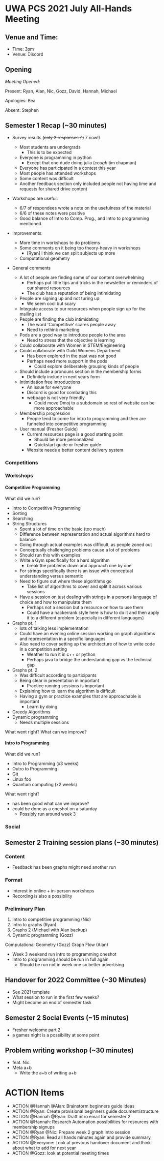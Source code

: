 # UWA PCS 2021 July All-Hands Meeting

## Venue and Time:

- Time: 3pm
- Venue: Discord

## Opening
*Meeting Opened:*

Present: Ryan, Alan, Nic, Gozz, David, Hannah, Michael 

Apologies: Bea

Absent: Stephen

## Semester 1 Recap (~30 minutes)
* Survey results (~~only 2 responses :')~~ 7 now!)
    * Most students are undergrads
        * This is to be expected
    * Everyone is programming in python
        * Except that one dude doing julia (*cough* tim chapman)
    * Everyone has participated in a contest this year
    * Most people has attended workshops
    * Some content was difficult
    * Another feedback section only included people not having time and requests for shared drive content
* Workshops are useful:
  * 6/7 of respondees wrote a note on the usefulness of the material
  * 6/6 of these notes were positive
  * Good balance of Intro to Comp. Prog., and Intro to programming mentioned.
* Improvements:
  * More time in workshops to do problems
  * Some comments on it being too theory-heavy in workshops
    * [Ryan] I think we can split subjects up more
  * Computational geometry

* General comments
  * A lot of people are finding some of our content overwhelming 
      * Perhaps put little tips and tricks in the newsletter or reminders of our shared resources
      * The club has a reputation of being intimidating
  * People are signing up and not turing up
      * We seem cool but scary
  * Integrate access to our resources when people sign up for the mailing list
  * People are finding the club intimidating 
      * The word 'Competitive' scares people away 
      * Need to rethink marketing
  * Pods are a good way to introduce people to the area
      * Need to stress that the objective is learning
  * Could collaborate with Women in STEM/Engineering
  * Could collaborate with Guild Womens Department 
      * Has been explored in the past was not good
      * Perhaps need more support in the pods
          * Could explore deliberately grouping kinds of people
  * Should include a pronouns section in the membership forms
      * Definitely include in next years form
  * Intimidation free introductions
      * An issue for everyone
      * Discord is good for combating this
      * webpage is not very friendly
          * Could move Dmoj to a subdomain so rest of website can be more approachable 
  * Membership progression
      * People tend to come for intro to programming and then are funneled into competitive programming
  * User manual  (Fresher Guide)
      * Current resources page is a good starting point
          * Should be more personalized 
          * Quickstart guide or fresher guide 
      * Website needs a better content delivery system


### Competitions

### Workshops

#### Competitive Programming
What did we run?
  * Intro to Competitive Programming
  * Sorting
  * Searching
  * String Structures
      * Spent a lot of time on the basic (too much)
      * Difference between representation and actual algorithms hard to balance
      * Going through actual examples was difficult, as people zoned out 
      * Conceptually challenging problems cause a lot of problems
      * Should run this with examples 
      * Write a Gym specifically for a hard algorithm
          * break the problems down and approach one by one
      * For strings specifically there is an issue with conceptual understanding versus semantic 
      * Need to figure out where these algorithms go
          * Take list of algorithms to cover and split it across various sessions
      * Have a session on just dealing with strings in a persons language of choice and how to manipulate them
          * Perhaps not a session but a resource on how to use them
          * Could have a hackerrank style here is how to do it and then apply it to a different problem (especially in different languages)
  * Graphs pt. 1
      * lots of talking less implementation
      * Could have an evening online session working on graph algorithms and representation in a specific languages
      * Also need to cover setting up the architecture of how to write code in a competition setting
          * Weather to run it in c++ or python
          * Perhaps java to bridge the understanding gap vs the technical gap
  * Graphs pt. 2
      * Was difficult according to participants
      * Being clear in presentation in important
          * Practice running sessions is important
      * Explaining how to learn the algorithm is difficult
      * Having a gym or practice examples that are approachable is important
          * Learn by doing
  * Greedy Algorithms
  * Dynamic programming
      * Needs multiple sessions

What went right?
What can we improve?

#### Intro to Programming
What did we run?
  * Intro to Programming (x3 weeks)
  * Outro to Programming
  * Git
  * Linux foo
  * Quantum computing (x2 weeks)

What went right?
  * has been good
what can we improve?
  * could be done as a oneshot on a saturday 
      * Possibly run around week 3

### Social

## Semester 2 Training session plans (~30 minutes)
### Content
* Feedback has been graphs might need another run

### Format
* Interest in online + in-person workshops
* Recording is also a possibility

### Preliminary Plan

1. Intro to competitive programming (Nic)
2. Intro to graphs (Ryan)
3. Graphs 2 (Michael with Alan backup)
4. Dynamic programming (Gozz)

Computational Geometry (Gozz)
Graph Flow (Alan)

- Week 3 weekend run intro to programming oneshot
- Intro to programming should be run in full again 
    - Should be run not in week one so better advertising


## Handover for 2022 Committee (~30 Minutes)
* See 2021 template
* What session to run in the first few weeks?
* Might become an end of semester task

## Semester 2 Social Events (~15 minutes)

* Fresher welcome part 2
* a games night is a possibility at some point


## Problem writing workshop (~30 minutes)

* feat. Nic.
* Meta a+b 
    * Write the a+b of writing a+b

# ACTION Items

- ACTION @Hannah @Alan: Brainstorm beginners guide ideas
- ACTION @Ryan: Create provisional beginners guide document/structure 
- ACTION @Hannah @Ryan: Draft intro email for semester 2
- ACTION @Hannah: Research Automation possibilities for resources with membership signups 
- ACTION @Ryan @Nic: Prepare week 2 graph intro session
- ACTION @Ryan: Read all hands minutes again and provide summary 
- ACTION @Everyone: Look at previous handover document and think about what to add for next year
- ACTION @Gozz: look at potential meeting times






